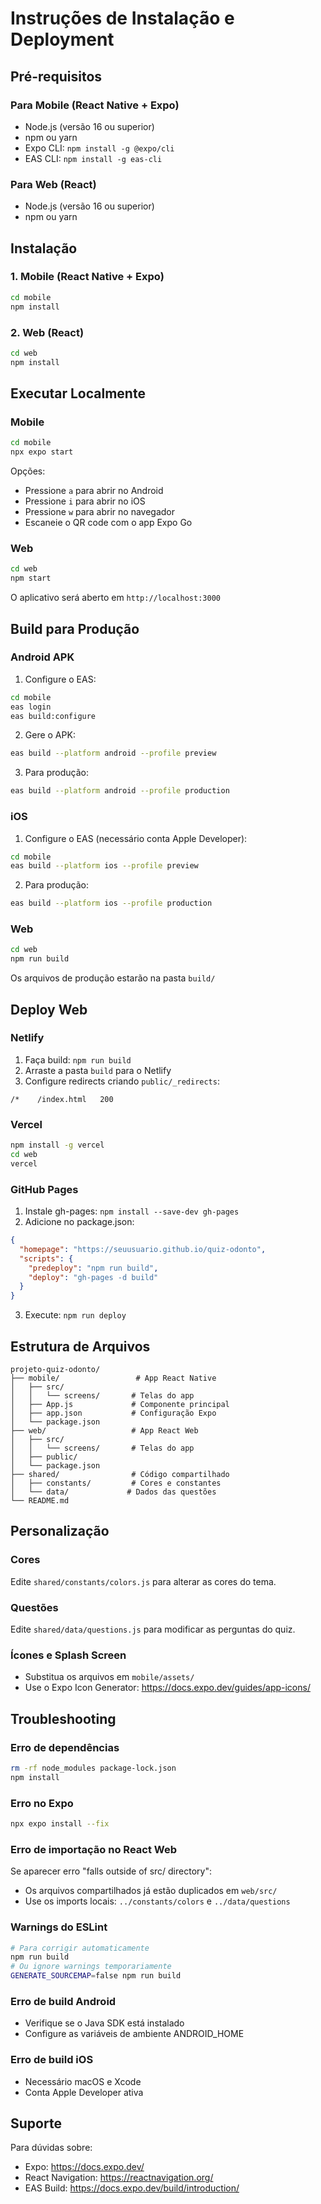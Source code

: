 # Instruções de Instalação e Deployment

## Pré-requisitos

### Para Mobile (React Native + Expo)
- Node.js (versão 16 ou superior)
- npm ou yarn
- Expo CLI: `npm install -g @expo/cli`
- EAS CLI: `npm install -g eas-cli`

### Para Web (React)
- Node.js (versão 16 ou superior)
- npm ou yarn

## Instalação

### 1. Mobile (React Native + Expo)

```bash
cd mobile
npm install
```

### 2. Web (React)

```bash
cd web
npm install
```

## Executar Localmente

### Mobile
```bash
cd mobile
npx expo start
```

Opções:
- Pressione `a` para abrir no Android
- Pressione `i` para abrir no iOS
- Pressione `w` para abrir no navegador
- Escaneie o QR code com o app Expo Go

### Web
```bash
cd web
npm start
```

O aplicativo será aberto em `http://localhost:3000`

## Build para Produção

### Android APK

1. Configure o EAS:
```bash
cd mobile
eas login
eas build:configure
```

2. Gere o APK:
```bash
eas build --platform android --profile preview
```

3. Para produção:
```bash
eas build --platform android --profile production
```

### iOS

1. Configure o EAS (necessário conta Apple Developer):
```bash
cd mobile
eas build --platform ios --profile preview
```

2. Para produção:
```bash
eas build --platform ios --profile production
```

### Web

```bash
cd web
npm run build
```

Os arquivos de produção estarão na pasta `build/`

## Deploy Web

### Netlify
1. Faça build: `npm run build`
2. Arraste a pasta `build` para o Netlify
3. Configure redirects criando `public/_redirects`:
```
/*    /index.html   200
```

### Vercel
```bash
npm install -g vercel
cd web
vercel
```

### GitHub Pages
1. Instale gh-pages: `npm install --save-dev gh-pages`
2. Adicione no package.json:
```json
{
  "homepage": "https://seuusuario.github.io/quiz-odonto",
  "scripts": {
    "predeploy": "npm run build",
    "deploy": "gh-pages -d build"
  }
}
```
3. Execute: `npm run deploy`

## Estrutura de Arquivos

```
projeto-quiz-odonto/
├── mobile/                 # App React Native
│   ├── src/
│   │   └── screens/       # Telas do app
│   ├── App.js             # Componente principal
│   ├── app.json           # Configuração Expo
│   └── package.json
├── web/                   # App React Web
│   ├── src/
│   │   └── screens/       # Telas do app
│   ├── public/
│   └── package.json
├── shared/                # Código compartilhado
│   ├── constants/         # Cores e constantes
│   └── data/             # Dados das questões
└── README.md
```

## Personalização

### Cores
Edite `shared/constants/colors.js` para alterar as cores do tema.

### Questões
Edite `shared/data/questions.js` para modificar as perguntas do quiz.

### Ícones e Splash Screen
- Substitua os arquivos em `mobile/assets/`
- Use o Expo Icon Generator: https://docs.expo.dev/guides/app-icons/

## Troubleshooting

### Erro de dependências
```bash
rm -rf node_modules package-lock.json
npm install
```

### Erro no Expo
```bash
npx expo install --fix
```

### Erro de importação no React Web
Se aparecer erro "falls outside of src/ directory":
- Os arquivos compartilhados já estão duplicados em `web/src/`
- Use os imports locais: `../constants/colors` e `../data/questions`

### Warnings do ESLint
```bash
# Para corrigir automaticamente
npm run build
# Ou ignore warnings temporariamente
GENERATE_SOURCEMAP=false npm run build
```

### Erro de build Android
- Verifique se o Java SDK está instalado
- Configure as variáveis de ambiente ANDROID_HOME

### Erro de build iOS
- Necessário macOS e Xcode
- Conta Apple Developer ativa

## Suporte

Para dúvidas sobre:
- Expo: https://docs.expo.dev/
- React Navigation: https://reactnavigation.org/
- EAS Build: https://docs.expo.dev/build/introduction/